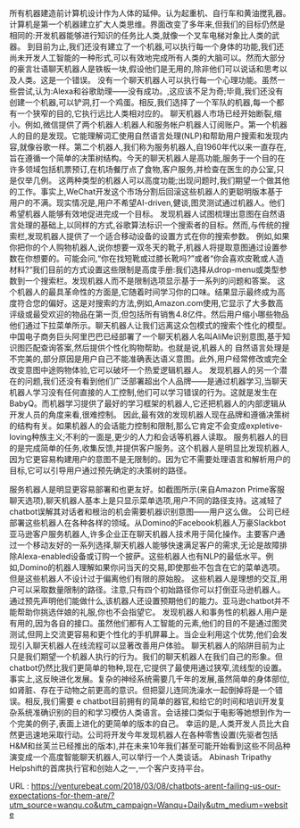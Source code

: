 所有机器建造前计算机设计作为人体的延伸。认为起重机、自行车和黄油搅乳器。计算机是第一个机器建立扩大人类思维。界面改变了多年来,但我们的目标仍然是相同的:开发机器能够进行知识的任务比人类,就像一个叉车电梯对象比人类的武器。 
 到目前为止,我们还没有建立了一个机器,可以执行每一个身体的功能,我们还尚未开发人工智能的一种形式,可以有效地完成所有人类的大脑可以。然而大部分的豪言壮语聊天机器人是铁板一块,假设他们是无用的,除非他们可以说话和思考以及人类。这是一个错误。 
 没有一个聊天机器人可以执行每一个心理功能。虽然一些尝试,认为:Alexa和谷歌助理——没有成功。,这应该不足为奇;毕竟,我们还没有创建一个机器,可以铲洞,打一个鸡蛋。相反,我们选择了一个军队的机器,每一个都有一个狭窄的目的,它执行远比人类相对应的。 
 聊天机器人市场已经开始断裂,缩小。例如,微信提供了两个机器人:机器人和服务帐户机器人订阅账户。第一个机器人的目的是发现。它能理解词汇使用自然语言处理(NLP)和帮助用户搜索和发现内容,就像谷歌一样。第二个机器人,我们称为服务机器人,自1960年代以来一直存在,旨在遵循一个简单的决策树结构。今天的聊天机器人是高功能,服务于一个目的在许多领域包括机票预订,在机场餐厅点了食物,客户服务,并检查在医生的办公室,只是仅举几例。 
 这两种类型的机器人可以高度功能;出现问题时,我们期望一个做其他的工作。事实上,WeChat开发这个市场分割后回滚这些机器人的更聪明版本基于用户的不满。现实情况是,用户不希望AI-driven,健谈,图灵测试通过机器人。他们希望机器人能够有效地促进完成一个目标。 
 发现机器人试图梳理出意图在自然语言处理的基础上,以同样的方式,谷歌算法标识一个搜索者的目标。然而,与传统的搜索栏,发现机器人提供了一个适合移动设备的设置方式在你的搜索参数。 
 例如,如果你把你的个人购物机器人,说你想要一双冬天的靴子,机器人将提取意图通过设置参数在你想要的。可能会问,“你在找短靴或过膝长靴吗?”或者“你会喜欢皮靴或人造材料?“我们目前的方式设置这些限制是高度手册:我们选择从drop-menu或类型参数到一个搜索栏。发现机器人而不是限制选项显示基于一系列的问题和答案。 
 这个机器人的最具革命性的方面是,它随着时间学习你的口味。结果显示最终成为高度符合您的偏好。这是对搜索的方法,例如,Amazon.com使用,它显示了大多数高评级或最受欢迎的物品在第一页,但包括所有销售4.8亿件。然后用户缩小哪些物品他们通过下拉菜单所示。聊天机器人让我们远离这众包模式的搜索个性化的模型。 
 中国电子商务巨头阿里巴巴已经部署了一个聊天机器人名叫AliMe识别意图,基于知识图匹配查询答案,然后提供个性化购物帮助。也就是说,机器人的 
 自然语言处理是不完美的,部分原因是用户自己不能准确表达语义意图。此外,用户经常修改或完全改变意图中途购物体验,它可以破坏一个热爱逻辑机器人。 
 发现机器人的另一个潜在的问题,我们还没有看到他们广泛部署超出个人品牌——是通过机器学习,当聊天机器人学习没有任何直接的人工控制,他们可以学习错误的行为。这就是发生在BabyQ。而机器学习提供了最好的学习框架的机器人,它还把机器人的内部逻辑从开发人员的角度来看,很难控制。 
 因此,最有效的发现机器人现在品牌和遵循决策树的结构有关。如果机器人的会话能力控制和限制,那么它肯定不会变成expletive-loving种族主义;不利的一面是,更少的人力和会话等机器人读取。 
 服务机器人的目的是完成简单的任务,收集反馈,并提供客户服务。这个机器人是明显比发现机器人,因为它更容易构建用户的意图不是无限制的。因为它不需要处理语言和解析用户的目标,它可以引导用户通过预先确定的决策树的路径。 
  
 服务机器人是明显更容易部署和也更友好。如截图所示(来自Amazon Prime客服聊天选项),聊天机器人基本上是只显示菜单选项,用户不同的路径支持。这减轻了chatbot误解其对话者和根治的机会需要机器识别意图——用户这么做。 
 公司已经部署这些机器人在各种各样的领域。从Domino的Facebook机器人万豪Slackbot亚马逊客户服务机器人,许多企业正在聊天机器人技术用于简化操作。主要客户通过一个移动友好的一系列选择,聊天机器人能够快速满足客户的需求,无论是故障排除Alexa-enabled设备或订购一个披萨。这些机器人也有NLP的最低水平。例如,Domino的机器人理解如果你问当天的交易,即使那些不包含在它的菜单选项。但是这些机器人不设计过于偏离他们有限的原始股。 
 这些机器人是理想的交互,用户可以采取数量限制的路径。注意,只有四个初始路径你可以打倒亚马逊机器人。通过预先声明他们能做什么,该机器人还设置预期他们的能力。亚马逊chatbot并不能帮助你挑选伴娘的礼服,你也不会指望它。 
 发现机器人和事务性的机器人用户是有用的,因为各自的接口。虽然他们都有人工智能的元素,他们的目的不是通过图灵测试,但网上交流更容易和更个性化的手机屏幕上。当企业利用这个优势,他们会发现引入聊天机器人在线流程可以显著改善用户体验。 
 聊天机器人的陷阱目前为止只是我们期望一个机器人执行的行为。我们的聊天机器人在我们自己的形象。但chatbot仍然比我们更简单的物种,现在,它提供了最使用通过狭窄,流线型的设置。 
 事实上,这反映进化发展。复杂的神经系统需要几千年的发展,虽然简单的身体部位,如肾脏、存在于动物之前更高的意识。但把婴儿连同洗澡水一起倒掉将是一个错误。相反,我们需要 
 e chatbot目前拥有的简单的器官,和给它的时间和培训开发复杂系统准确识别的目的和学习模仿人类语言。会话接口类似于电影等她想到作为一个完美的例子,表面上进化的更简单的版本的自己。 
 幸运的是,人类开发人员比大自然更迅速地采取行动。公司将开发今年发现机器人在各种零售设置(先驱者包括H&M和丝芙兰已经推出的版本),并在未来10年我们甚至可能开始看到这些不同品种演变成一个高度智能聊天机器人,可以举行一个人类谈话。 
 Abinash Tripathy Helpshift的首席执行官和创始人之一,一个客户支持平台。 
  
   
  URL : https://venturebeat.com/2018/03/08/chatbots-arent-failing-us-our-expectations-for-them-are/?utm_source=wanqu.co&utm_campaign=Wanqu+Daily&utm_medium=website